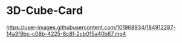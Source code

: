 # 3D-Cube-Card

https://user-images.githubusercontent.com/101968934/184912287-14a3f9bc-c08b-4225-8c8f-2cb015a40b67.mp4

